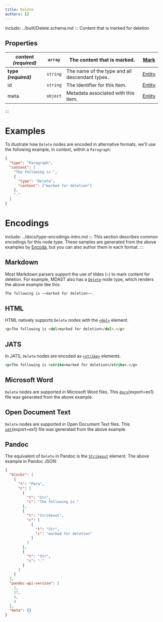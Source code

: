 ```yaml
---
title: Delete
authors: []
---
```


include: ../built/Delete.schema.md
:::
Content that is marked for deletion

## Properties

| **content _(required)_** | `array`  | The content that is marked.                    | [Mark](./Mark.html)     |
| ------------------------ | -------- | ---------------------------------------------- | ----------------------- |
| **type _(required)_**    | `string` | The name of the type and all descendant types. | [Entity](./Entity.html) |
| id                       | `string` | The identifier for this item.                  | [Entity](./Entity.html) |
| meta                     | `object` | Metadata associated with this item.            | [Entity](./Entity.html) |
:::

# Examples

To illustrate how `Delete` nodes are encoded in alternative formats, we'll use the following example, in context, within a `Paragraph`:

```json import=ex1
{
  "type": "Paragraph",
  "content": [
    "The following is ",
    {
      "type": "Delete",
      "content": ["marked for deletion"]
    },
    "."
  ]
}
```

# Encodings

include: ../docs/type-encodings-intro.md
:::
This section describes common encodings for this node type. These samples are generated from the above examples by [Encoda](https://stencila.github.io/encoda), but you can also author them in each format.
:::

## Markdown

Most Markdown parsers support the use of tildes (`~`) to mark content for deletion. For example, MDAST also has a [`Delete`](https://github.com/syntax-tree/mdast#delete) node type, which renders the above example like this:

```md export=ex1
The following is ~~marked for deletion~~.
```

## HTML

HTML natively supports `Delete` nodes with the [`<del>`](https://developer.mozilla.org/en-US/docs/Web/HTML/Element/del) element.

```html export=ex1
<p>The following is <del>marked for deletion</del>.</p>
```

## JATS

In JATS, `Delete` nodes are encoded as [`<strike>`](https://jats.nlm.nih.gov/archiving/tag-library/1.2/element/strike.html) elements.

```xml export=ex1 to=jats
<p>The following is <strike>marked for deletion</strike>.</p>

```

## Microsoft Word

`Delete` nodes are supported in Microsoft Word files. This [`docx`](delete-ex1.out.docx){export=ex1} file was generated from the above example.

## Open Document Text

`Delete` nodes are supported in Open Document Text files. This [`odt`](delete-ex1.out.odt){export=ex1} file was generated from the above example.

## Pandoc

The equivalent of `Delete` in Pandoc is the [`Strikeout`](https://github.com/jgm/pandoc-types/blob/1.17.5.4/Text/Pandoc/Definition.hs#L258) element. The above example in Pandoc JSON:

```json export=ex1 to=pandoc
{
  "blocks": [
    {
      "t": "Para",
      "c": [
        {
          "t": "Str",
          "c": "The following is "
        },
        {
          "t": "Strikeout",
          "c": [
            {
              "t": "Str",
              "c": "marked for deletion"
            }
          ]
        },
        {
          "t": "Str",
          "c": "."
        }
      ]
    }
  ],
  "pandoc-api-version": [
    1,
    17,
    5,
    4
  ],
  "meta": {}
}
```
